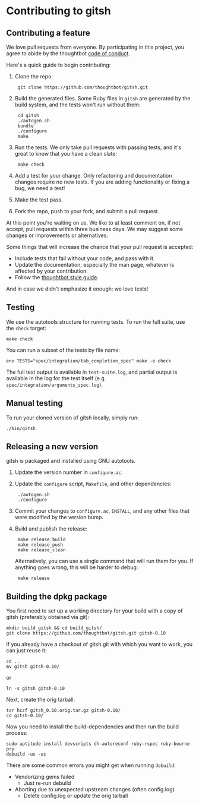 # Contributing to gitsh

## Contributing a feature

We love pull requests from everyone. By participating in this project, you
agree to abide by the thoughtbot [code of conduct].

[code of conduct]: https://thoughtbot.com/open-source-code-of-conduct

Here's a quick guide to begin contributing:

1. Clone the repo:

        git clone https://github.com/thoughtbot/gitsh.git

2. Build the generated files. Some Ruby files in `gitsh` are generated by the
   build system, and the tests won't run without them:

        cd gitsh
        ./autogen.sh
        bundle
        ./configure
        make

3. Run the tests. We only take pull requests with passing tests, and it's great
   to know that you have a clean slate:

        make check

4. Add a test for your change. Only refactoring and documentation changes
   require no new tests. If you are adding functionality or fixing a bug, we
   need a test!

5. Make the test pass.

6. Fork the repo, push to your fork, and submit a pull request.


At this point you're waiting on us. We like to at least comment on, if not
accept, pull requests within three business days. We may suggest some changes or
improvements or alternatives.

Some things that will increase the chance that your pull request is accepted:

* Include tests that fail without your code, and pass with it.
* Update the documentation, especially the man page, whatever is affected by
  your contribution.
* Follow the [thoughtbot style guide][style-guide].

And in case we didn't emphasize it enough: we love tests!

## Testing

We use the autotools structure for running tests. To run the full suite,
use the `check` target:

    make check

You can run a subset of the tests by file name:

    env TESTS="spec/integration/tab_completion_spec" make -e check

The full test output is available in `test-suite.log`, and partial
output is available in the log for the test itself (e.g.
`spec/integration/arguments_spec.log`).

## Manual testing

To run your cloned version of gitsh locally, simply run:

    ./bin/gitsh

## Releasing a new version

gitsh is packaged and installed using GNU autotools.

1. Update the version number in `configure.ac`.

2. Update the `configure` script, `Makefile`, and other dependencies:

        ./autogen.sh
        ./configure

3. Commit your changes to `configure.ac`, `INSTALL`, and any other files that
   were modified by the version bump.

4. Build and publish the release:

        make release_build
        make release_push
        make release_clean

    Alternatively, you can use a single command that will run them for you. If
    anything goes wrong, this will be harder to debug:

        make release

## Building the dpkg package

You first need to set up a working directory for your build with a copy of
gitsh (preferably obtained via git):

    mkdir build_gitsh && cd build_gitsh/
    git clone https://github.com/thoughtbot/gitsh.git gitsh-0.10

If you already have a checkout of gitsh.git with which you want to work, you
can just reuse it:

    cd ..
    mv gitsh gitsh-0.10/

or

    ln -s gitsh gitsh-0.10

Next, create the orig tarball:

    tar hczf gitsh_0.10.orig.tar.gz gitsh-0.10/
    cd gitsh-0.10/

Now you need to install the build-dependencies and then run the build process:

    sudo aptitude install devscripts dh-autoreconf ruby-rspec ruby-bourne pry
    debuild -us -uc

There are some common errors you might get when running `debuild`:

  * Vendorizing gems failed
    * Just re-run debuild
  * Aborting due to unexpected upstream changes (often config.log)
    * Delete config.log or update the orig tarball

[style-guide]: https://github.com/thoughtbot/guides/tree/master/style#ruby
